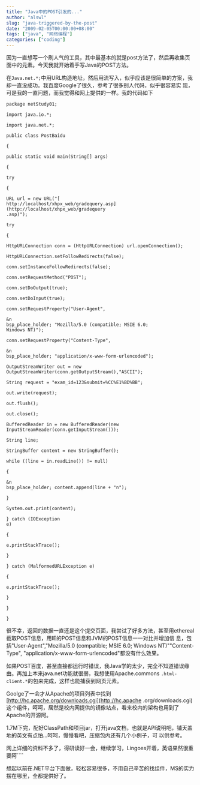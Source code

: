 ```yaml
---
title: "Java中的POST引发的..."
author: "alswl"
slug: "java-triggered-by-the-post"
date: "2009-02-05T00:00:00+08:00"
tags: ["java", "网络编程"]
categories: ["coding"]
---
```


因为一直想写一个刷人气的工具，其中最基本的就是post方法了，然后再收集页面中的元素。今天我就开始着手写Java的POST方法。

在`Java.net.*;`中用URL构造地址，然后用流写入，似乎应该是很简单的方案，我却一直没成功。我百度Google了很久，参考了很多别人代码，似乎很容易实
现，可是我的一直问题，而我觉得和网上提供的一样。我的代码如下

```
package netStudy01;

import java.io.*;

import java.net.*;

public class PostBaidu

{

public static void main(String[] args)

{

try

{

URL url = new URL("[
http://localhost/xhpx_web/gradequery.asp](http://localhost/xhpx_web/gradequery
.asp)");

try

{

HttpURLConnection conn = (HttpURLConnection) url.openConnection();

HttpURLConnection.setFollowRedirects(false);

conn.setInstanceFollowRedirects(false);

conn.setRequestMethod("POST");

conn.setDoOutput(true);

conn.setDoInput(true);

conn.setRequestProperty("User-Agent",

&n
bsp_place_holder; "Mozilla/5.0 (compatible; MSIE 6.0;
Windows NT)");

conn.setRequestProperty("Content-Type",

&n
bsp_place_holder; "application/x-www-form-urlencoded");

OutputStreamWriter out = new
OutputStreamWriter(conn.getOutputStream(),"ASCII");

String request = "exam_id=123&submit=%CC%E1%BD%BB";

out.write(request);

out.flush();

out.close();

BufferedReader in = new BufferedReader(new
InputStreamReader(conn.getInputStream()));

String line;

StringBuffer content = new StringBuffer();

while ((line = in.readLine()) != null)

{

&n
bsp_place_holder; content.append(line + "n");

}

System.out.print(content);

} catch (IOException
e)

{

e.printStackTrace();

}

} catch (MalformedURLException e)

{

e.printStackTrace();

}

}

}
```

很不幸，返回的数据一直还是这个提交页面，我尝试了好多方法，甚至用ethereal截取POST信息，用IE的POST信息和JVM的POST信息一一对比并增加信
息，包括"User-Agent","Mozilla/5.0 (compatible; MSIE 6.0; Windows NT)""Content-
Type", "application/x-www-form-urlencoded"都没有什么效果。

如果POST百度，甚至直接都运行时错误，我Java学的太少，完全不知道错误缘由。再加上本来java.net功能就很弱，我想使用Apache.commons
`.html-client.*`的包来完成，这样也能捕获到网页元素。

Goolge了一会才从Apache的项目列表中找到[http://hc.apache.org/downloads.cgi](http://hc.apache
.org/downloads.cgi)这个组件，呵呵，居然是校内网提供的镜像站点，看来校内的架构也用到了Apache的开源阿。

1.7M下完，配好ClassPath和项目jar，打开java文档，也就是API说明吧，铺天盖地的英文有点怕...呵呵，慢慢看吧，压缩包内还有几个小例子，可
以供参考。

网上详细的资料不多了，得研读好一会，继续学习，Lingoes开着，英语果然很重要阿````

想起以前在.NET平台下面做，轻松容易很多，不用自己辛苦的找组件，MS的实力摆在哪里，全都提供好了。
